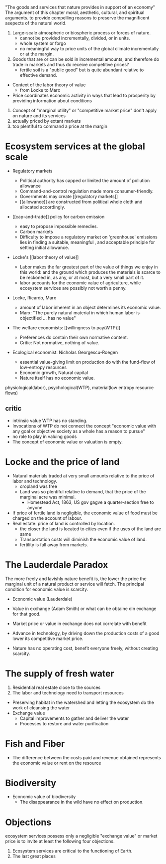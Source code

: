 "The goods and services that nature provides in support of an economy"
The argument of this chapter
moral, aesthetic, cultural, and spiritual arguments. to provide compelling reasons to preserve the magnificent asepects of the natural world. 

1. Large-scale atmospheric or biospheric process or forces of nature.
	* cannot be provided incrementally, divided, or in units. 
	* whole system or forgo 
	* no meaningful way to price units of the global climate incrementally or at the margin. 
2. Goods that are or can be sold in incremental amounts, and therefore do trade in markets and thus do receive competitive prices?
	* fertile soil is a "public good" but is quite abundant relative to effective demand. 

* Context of the labor theory of value
	* from Locke to Marx
* Price coordinates economic activity in ways that lead to prosperity by providing information about conditions 

1. Concept of "marginal utility" or "competitive market price" don't apply on nature and its services
2. actually priced by extant markets
3. too plentiful to command a price at the margin
# Ecosystem services at the global scale
* Regulatory markets
	* Political authority has capped or limited the amount of pollution allowance
	* Command-and-control regulation made more consumer-friendly. 
	* Governments may create [[regulatory markets]]
	* [[allowance]] are constructed from political whole cloth and allocated accordingly. 
* [[cap-and-trade]] policy for carbon emission
	* easy to propose impossible remedies. 
	* Carbon markets
	* Difficulty to impose a regulatory market on 'greenhouse' emissions lies in finding a suitable, meaningful , and acceptable principle for setting initial allowance. 
* Locke's [[labor theory of value]]
	* Labor makes the far greatest part of the value of things we enjoy in this world: and the ground which produces the materials is scarce to be reckoned in, as any, or at most, but a very small part of it. 
	* labor accounts for the economic value of agriculture, while ecosystem services are possibly not worth a penny. 
* Locke, Ricardo, Marx
	* amount of labor inherent in an object determines its economic value. 
	* Marx: "The purely natural material in which human labor is objectified ... has no value"
* The welfare economists: [[willingness to pay(WTP)]] 
	* Preferences do contain their own normative content. 
	* Critic: Not normative, nothing of value. 

* Ecological economist: Nicholas Georgescu-Roegen 
	* essential value-giving limit on production do with the fund-flow of low-entropy resources
	* Economic growth, Natural capital
	* Nature itself has no economic value. 

physiological(labor), psychological(WTP), material(low entropy resource flows)

## critic
* intrinsic value WTP has no standing. 
* Invocations of WTP do not connect the concept "economic value with any goal or objective society as a whole has a reason to pursue"
* no role to play in valuing goods
* The concept of economic value or valuation is empty. 
# Locke and the price of land
* Natural materials traded at very small amounts relative to the price of labor and technology. 
	* cropland was free
	* Land was so plentiful relative to demand, that the price of the marginal acre was minimal. 
		* Homestead Act, 1863, US gov gagve a quarter-section free to anyone 
* If price of fertile land is negligible, the economic value of food must be charged on the account of labour. 
* Real estate: price of land is controlled by location. 
	* the closer the land is located to cities even if the uses of the land are same
	* Transportation costs will diminish the economic value of land. 
	* fertility is fall away from markets. 

# The Lauderdale Paradox 
The more freely and lavishly nature benefit is, the lower the price the marginal unit of a natural product or service will fetch. 
The principal condition for economic value is scarcity. 

* Economic value (Lauderdale)
* Value in exchange (Adam Smith) or what can be obtaine din exchange for that good. 
* Market price or value in exchange does not correlate with benefit

* Advance in technology, by driving down the production costs of a good lower its competitive market price. 
* Nature has no operating cost, benefit everyone freely, without creating scarcity. 

# The supply of fresh water
1) Residential real estate close to the sources 
2) The labor and technology need to transport resources

* Preserving habitat in the watershed and letting the ecosystem do the work of cleansing the water
* Exchange value
	* Capital improvements to gather and deliver the water 
	* Processes to restore and water purification 
# Fish and Fiber 
* The difference between the costs paid and revenue obtained represents the economic value or rent on the resource

# Biodiversity
* Economic value of biodiversity
	* The disappearance in the wild have no effect on production. 

# Objections
ecosystem services possess only a negligible "exchange value" or market price is to invite at least the following four objections. 
1. Ecosystem services are critical to the functioning of Earth.
2. The last great places 